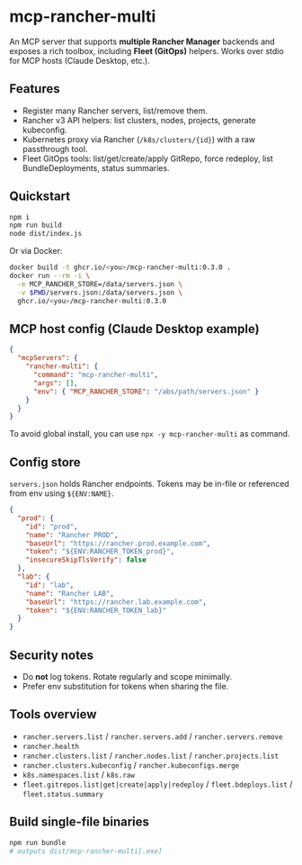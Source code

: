 # mcp-rancher-multi

An MCP server that supports **multiple Rancher Manager** backends and exposes a rich toolbox, including **Fleet (GitOps)** helpers. Works over stdio for MCP hosts (Claude Desktop, etc.).

## Features
- Register many Rancher servers, list/remove them.
- Rancher v3 API helpers: list clusters, nodes, projects, generate kubeconfig.
- Kubernetes proxy via Rancher (`/k8s/clusters/{id}`) with a raw passthrough tool.
- Fleet GitOps tools: list/get/create/apply GitRepo, force redeploy, list BundleDeployments, status summaries.

## Quickstart
```bash
npm i
npm run build
node dist/index.js
```
Or via Docker:
```bash
docker build -t ghcr.io/<you>/mcp-rancher-multi:0.3.0 .
docker run --rm -i \
  -e MCP_RANCHER_STORE=/data/servers.json \
  -v $PWD/servers.json:/data/servers.json \
  ghcr.io/<you>/mcp-rancher-multi:0.3.0
```

## MCP host config (Claude Desktop example)
```json
{
  "mcpServers": {
    "rancher-multi": {
      "command": "mcp-rancher-multi",
      "args": [],
      "env": { "MCP_RANCHER_STORE": "/abs/path/servers.json" }
    }
  }
}
```
To avoid global install, you can use `npx -y mcp-rancher-multi` as command.

## Config store
`servers.json` holds Rancher endpoints. Tokens may be in-file or referenced from env using `${ENV:NAME}`.
```json
{
  "prod": {
    "id": "prod",
    "name": "Rancher PROD",
    "baseUrl": "https://rancher.prod.example.com",
    "token": "${ENV:RANCHER_TOKEN_prod}",
    "insecureSkipTlsVerify": false
  },
  "lab": {
    "id": "lab",
    "name": "Rancher LAB",
    "baseUrl": "https://rancher.lab.example.com",
    "token": "${ENV:RANCHER_TOKEN_lab}"
  }
}
```

## Security notes
- Do **not** log tokens. Rotate regularly and scope minimally.
- Prefer env substitution for tokens when sharing the file.

## Tools overview
- `rancher.servers.list` / `rancher.servers.add` / `rancher.servers.remove`
- `rancher.health`
- `rancher.clusters.list` / `rancher.nodes.list` / `rancher.projects.list`
- `rancher.clusters.kubeconfig` / `rancher.kubeconfigs.merge`
- `k8s.namespaces.list` / `k8s.raw`
- `fleet.gitrepos.list|get|create|apply|redeploy` / `fleet.bdeploys.list` / `fleet.status.summary`

## Build single-file binaries
```bash
npm run bundle
# outputs dist/mcp-rancher-multi[.exe]
```
